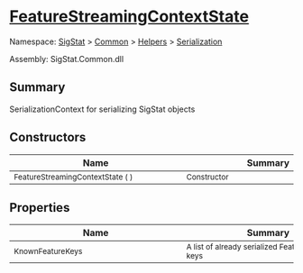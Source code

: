 # [FeatureStreamingContextState](./FeatureStreamingContextState.md)

Namespace: [SigStat]() > [Common](./../../README.md) > [Helpers](./../README.md) > [Serialization](./README.md)

Assembly: SigStat.Common.dll

## Summary
SerializationContext for serializing SigStat objects

## Constructors

| Name | Summary | 
| --- | --- | 
| <div style="width:290px"><sub>FeatureStreamingContextState (  )</sub></div>| <div style="width:290px"><sub>Constructor</sub></div>| <br>


## Properties

| Name | Summary | 
| --- | --- | 
| <div style="width:290px"><sub>KnownFeatureKeys</sub></div>| <div style="width:290px"><sub>A list of already serialized FeatureDescriptor keys</sub></div>| <br>


